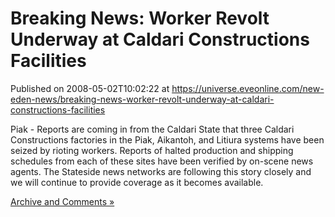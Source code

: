 # Breaking News:  Worker Revolt Underway at Caldari Constructions Facilities
Published on 2008-05-02T10:02:22 at https://universe.eveonline.com/new-eden-news/breaking-news-worker-revolt-underway-at-caldari-constructions-facilities

Piak - Reports are coming in from the Caldari State that three Caldari Constructions factories in the Piak, Aikantoh, and Litiura systems have been seized by rioting workers. Reports of halted production and shipping schedules from each of these sites have been verified by on-scene news agents. The Stateside news networks are following this story closely and we will continue to provide coverage as it becomes available.   
  
  
[Archive and Comments »](http://myeve.eve-online.com/ingameboard.asp?a=topic&threadID=762568)
